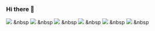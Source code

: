 ### Hi there 👋

<img src="https://img.shields.io/badge/HTML5-E34F26?style=flat-square&logo=HTML5&logoColor=white"/></a> &nbsp
<img src="https://img.shields.io/badge/CSS3-1572B6?style=flat-square&logo=CSS3&logoColor=white"/></a> &nbsp
<img src="https://img.shields.io/badge/Java-F7DF1E?style=flat-square&logo=Java&logoColor=white"/></a> &nbsp
<img src="https://img.shields.io/badge/JSP-339933?style=flat-square&logo=JSP&logoColor=white"/></a> &nbsp
<img src="https://img.shields.io/badge/Spring-47A248?style=flat-square&logo=MongoDB&logoColor=white"/></a> &nbsp 
<img src="https://img.shields.io/badge/OracleSQL-4479A1?style=flat-square&logo=OracleSQL&logoColor=white"/></a> &nbsp 
